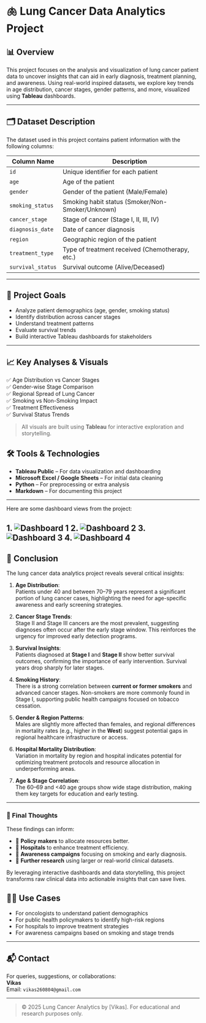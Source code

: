 # 🫁 Lung Cancer Data Analytics Project

## 📊 Overview

This project focuses on the analysis and visualization of lung cancer patient data to uncover insights that can aid in early diagnosis, treatment planning, and awareness. Using real-world inspired datasets, we explore key trends in age distribution, cancer stages, gender patterns, and more, visualized using **Tableau** dashboards.

---

## 🗂️ Dataset Description

The dataset used in this project contains patient information with the following columns:

| Column Name       | Description                                         |
|-------------------|-----------------------------------------------------|
| `id`              | Unique identifier for each patient                  |
| `age`             | Age of the patient                                  |
| `gender`          | Gender of the patient (Male/Female)                 |
| `smoking_status`  | Smoking habit status (Smoker/Non-Smoker/Unknown)   |
| `cancer_stage`    | Stage of cancer (Stage I, II, III, IV)             |
| `diagnosis_date`  | Date of cancer diagnosis                            |
| `region`          | Geographic region of the patient                    |
| `treatment_type`  | Type of treatment received (Chemotherapy, etc.)     |
| `survival_status` | Survival outcome (Alive/Deceased)                  |

---

## 🎯 Project Goals

- Analyze patient demographics (age, gender, smoking status)
- Identify distribution across cancer stages
- Understand treatment patterns
- Evaluate survival trends
- Build interactive Tableau dashboards for stakeholders

---

## 📈 Key Analyses & Visuals

✅ Age Distribution vs Cancer Stages  
✅ Gender-wise Stage Comparison  
✅ Regional Spread of Lung Cancer  
✅ Smoking vs Non-Smoking Impact  
✅ Treatment Effectiveness  
✅ Survival Status Trends  

> All visuals are built using **Tableau** for interactive exploration and storytelling.



## 🛠️ Tools & Technologies

- **Tableau Public** – For data visualization and dashboarding
- **Microsoft Excel / Google Sheets** – For initial data cleaning
- **Python** – For preprocessing or extra analysis
- **Markdown** – For documenting this project

---





Here are some dashboard views from the project:

**1.**
![Dashboard 1](images/Screenshot_2025-07-01_125136.png)
**2.**
![Dashboard 2](images/Screenshot_2025-07-01_125240.png)
**3.**
![Dashboard 3](images/Screenshot_2025-07-01_125253.png)
**4.**
![Dashboard 4](images/Screenshot_2025-07-01_125219.png)
---



## 🧾 Conclusion

The lung cancer data analytics project reveals several critical insights:

1. **Age Distribution**:  
   Patients under 40 and between 70–79 years represent a significant portion of lung cancer cases, highlighting the need for age-specific awareness and early screening strategies.

2. **Cancer Stage Trends**:  
   Stage II and Stage III cancers are the most prevalent, suggesting diagnoses often occur after the early stage window. This reinforces the urgency for improved early detection programs.

3. **Survival Insights**:  
   Patients diagnosed at **Stage I** and **Stage II** show better survival outcomes, confirming the importance of early intervention. Survival years drop sharply for later stages.

4. **Smoking History**:  
   There is a strong correlation between **current or former smokers** and advanced cancer stages. Non-smokers are more commonly found in Stage I, supporting public health campaigns focused on tobacco cessation.

5. **Gender & Region Patterns**:  
   Males are slightly more affected than females, and regional differences in mortality rates (e.g., higher in the **West**) suggest potential gaps in regional healthcare infrastructure or access.

6. **Hospital Mortality Distribution**:  
   Variation in mortality by region and hospital indicates potential for optimizing treatment protocols and resource allocation in underperforming areas.

7. **Age & Stage Correlation**:  
   The 60–69 and <40 age groups show wide stage distribution, making them key targets for education and early testing.

---

### 📌 Final Thoughts

These findings can inform:
- 🎯 **Policy makers** to allocate resources better.
- 🏥 **Hospitals** to enhance treatment efficiency.
- 📢 **Awareness campaigns** focusing on smoking and early diagnosis.
- 🧠 **Further research** using larger or real-world clinical datasets.

By leveraging interactive dashboards and data storytelling, this project transforms raw clinical data into actionable insights that can save lives.

## 👨‍⚕️ Use Cases

- For oncologists to understand patient demographics
- For public health policymakers to identify high-risk regions
- For hospitals to improve treatment strategies
- For awareness campaigns based on smoking and stage trends

---

## 📬 Contact

For queries, suggestions, or collaborations:  
**Vikas**  
Email: `vikas260804@gmail.com`  


---

> © 2025 Lung Cancer Analytics by [Vikas]. For educational and research purposes only.
